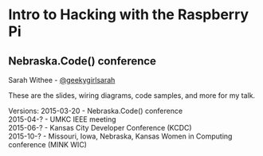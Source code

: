 # Intro to Hacking with the Raspberry Pi
## Nebraska.Code() conference

Sarah Withee - [@geekygirlsarah](https://www.twitter.com/geekygirlsarah)

These are the slides, wiring diagrams, code samples, and more for my talk.

Versions:
2015-03-20 - Nebraska.Code() conference <br />
2015-04-?  - UMKC IEEE meeting <br />
2015-06-?  - Kansas City Developer Conference (KCDC) <br />
2015-10-?  - Missouri, Iowa, Nebraska, Kansas Women in Computing conference (MINK WIC) <br />
